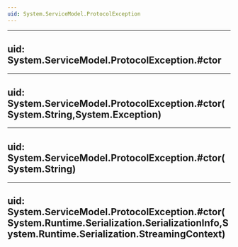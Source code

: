 ```yaml
---
uid: System.ServiceModel.ProtocolException
---
```


---
uid: System.ServiceModel.ProtocolException.#ctor
---

---
uid: System.ServiceModel.ProtocolException.#ctor(System.String,System.Exception)
---

---
uid: System.ServiceModel.ProtocolException.#ctor(System.String)
---

---
uid: System.ServiceModel.ProtocolException.#ctor(System.Runtime.Serialization.SerializationInfo,System.Runtime.Serialization.StreamingContext)
---
